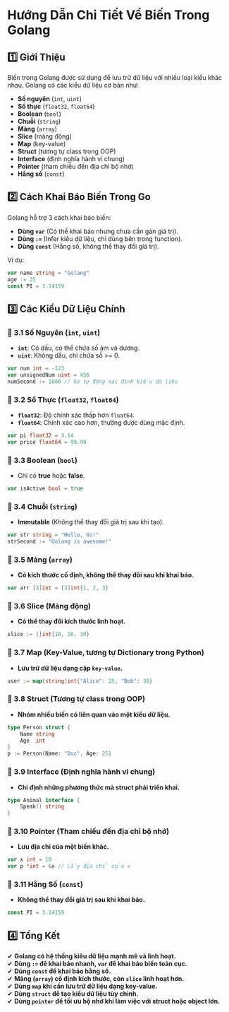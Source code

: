# Hướng Dẫn Chi Tiết Về Biến Trong Golang

## 1️⃣ Giới Thiệu
Biến trong Golang được sử dụng để lưu trữ dữ liệu với nhiều loại kiểu khác nhau. Golang có các kiểu dữ liệu cơ bản như:
- **Số nguyên** (`int`, `uint`)
- **Số thực** (`float32`, `float64`)
- **Boolean** (`bool`)
- **Chuỗi** (`string`)
- **Mảng** (`array`)
- **Slice** (mảng động)
- **Map** (key-value)
- **Struct** (tương tự class trong OOP)
- **Interface** (định nghĩa hành vi chung)
- **Pointer** (tham chiếu đến địa chỉ bộ nhớ)
- **Hằng số** (`const`)

## 2️⃣ Cách Khai Báo Biến Trong Go
Golang hỗ trợ 3 cách khai báo biến:
- **Dùng `var`** (Có thể khai báo nhưng chưa cần gán giá trị).
- **Dùng `:=`** (Infer kiểu dữ liệu, chỉ dùng bên trong function).
- **Dùng `const`** (Hằng số, không thể thay đổi giá trị).

Ví dụ:
```go
var name string = "Golang"
age := 25
const PI = 3.14159
```

## 3️⃣ Các Kiểu Dữ Liệu Chính
### 🔹 3.1 Số Nguyên (`int`, `uint`)
- **`int`**: Có dấu, có thể chứa số âm và dương.
- **`uint`**: Không dấu, chỉ chứa số >= 0.

```go
var num int = -123
var unsignedNum uint = 456
numSecond := 1000 // Go tự động xác định kiểu dữ liệu
```

### 🔹 3.2 Số Thực (`float32`, `float64`)
- **`float32`**: Độ chính xác thấp hơn `float64`.
- **`float64`**: Chính xác cao hơn, thường được dùng mặc định.

```go
var pi float32 = 3.14
var price float64 = 99.99
```

### 🔹 3.3 Boolean (`bool`)
- Chỉ có **true** hoặc **false**.
```go
var isActive bool = true
```

### 🔹 3.4 Chuỗi (`string`)
- **Immutable** (Không thể thay đổi giá trị sau khi tạo).
```go
var str string = "Hello, Go!"
strSecond := "Golang is awesome!"
```

### 🔹 3.5 Mảng (`array`)
- **Có kích thước cố định, không thể thay đổi sau khi khai báo.**
```go
var arr [3]int = [3]int{1, 2, 3}
```

### 🔹 3.6 Slice (Mảng động)
- **Có thể thay đổi kích thước linh hoạt.**
```go
slice := []int{10, 20, 30}
```

### 🔹 3.7 Map (Key-Value, tương tự Dictionary trong Python)
- **Lưu trữ dữ liệu dạng cặp `key-value`.**
```go
user := map[string]int{"Alice": 25, "Bob": 30}
```

### 🔹 3.8 Struct (Tương tự class trong OOP)
- **Nhóm nhiều biến có liên quan vào một kiểu dữ liệu.**
```go
type Person struct {
    Name string
    Age  int
}
p := Person{Name: "Duc", Age: 25}
```

### 🔹 3.9 Interface (Định nghĩa hành vi chung)
- **Chỉ định những phương thức mà struct phải triển khai.**
```go
type Animal interface {
    Speak() string
}
```

### 🔹 3.10 Pointer (Tham chiếu đến địa chỉ bộ nhớ)
- **Lưu địa chỉ của một biến khác.**
```go
var x int = 10
var p *int = &x // Lấy địa chỉ của x
```

### 🔹 3.11 Hằng Số (`const`)
- **Không thể thay đổi giá trị sau khi khai báo.**
```go
const PI = 3.14159
```

## 4️⃣ Tổng Kết
✔ **Golang có hệ thống kiểu dữ liệu mạnh mẽ và linh hoạt.**  
✔ **Dùng `:=` để khai báo nhanh, `var` để khai báo biến toàn cục.**  
✔ **Dùng `const` để khai báo hằng số.**  
✔ **Mảng (`array`) cố định kích thước, còn `slice` linh hoạt hơn.**  
✔ **Dùng `map` khi cần lưu trữ dữ liệu dạng key-value.**  
✔ **Dùng `struct` để tạo kiểu dữ liệu tùy chỉnh.**  
✔ **Dùng `pointer` để tối ưu bộ nhớ khi làm việc với struct hoặc object lớn.**  

